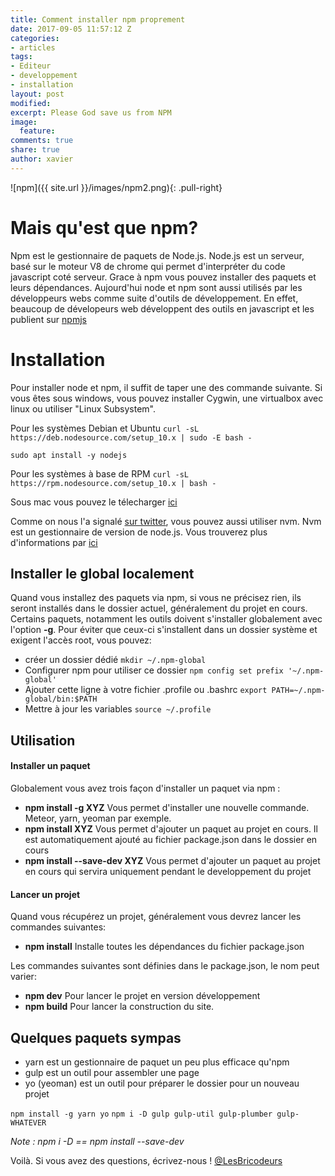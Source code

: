 ```yaml
---
title: Comment installer npm proprement
date: 2017-09-05 11:57:12 Z
categories:
- articles
tags:
- Editeur
- developpement
- installation
layout: post
modified: 
excerpt: Please God save us from NPM
image:
  feature: 
comments: true
share: true
author: xavier
---
```


![npm]({{ site.url }}/images/npm2.png){: .pull-right}

# Mais qu'est que npm? 

Npm est le gestionnaire de paquets de Node.js. Node.js est un serveur, basé sur le moteur V8 de chrome qui permet d'interpréter du code javascript coté serveur. Grace à npm vous pouvez installer des paquets et leurs dépendances. 
Aujourd'hui node et npm sont aussi utilisés par les développeurs webs comme suite d'outils de développement. En effet, beaucoup de dévelopeurs web développent des outils en javascript et les publient sur [npmjs](https://www.npmjs.com/)

# Installation

Pour installer node et npm, il suffit de taper une des commande suivante. Si vous êtes sous windows, vous pouvez installer Cygwin, une virtualbox avec linux ou utiliser "Linux Subsystem". 

Pour les systèmes Debian et Ubuntu 
`curl -sL https://deb.nodesource.com/setup_10.x | sudo -E bash -`

`sudo apt install -y nodejs`

Pour les systèmes à base de RPM
`curl -sL https://rpm.nodesource.com/setup_10.x | bash -`

Sous mac vous pouvez le télecharger [ici](https://nodejs.org/dist/v8.11.1/node-v8.11.1.pkg)

Comme on nous l'a signalé [sur twitter](https://twitter.com/le_mulot/status/905102883431088128), vous pouvez aussi utiliser nvm. Nvm est un gestionnaire de version de node.js. Vous trouverez plus d'informations par [ici](https://github.com/creationix/nvm/blob/master/README.md)

## Installer le global localement
Quand vous installez des paquets via npm, si vous ne précisez rien, ils seront installés dans le dossier actuel, généralement du projet en cours. Certains paquets, notamment les outils doivent s'installer globalement avec l'option **-g**. Pour éviter que ceux-ci s'installent dans un dossier système et exigent l'accès root, vous pouvez:

* créer un dossier dédié 
`mkdir ~/.npm-global`
* Configurer npm pour utiliser ce dossier 
`npm config set prefix '~/.npm-global'`
* Ajouter cette ligne à votre fichier .profile ou .bashrc 
`export PATH=~/.npm-global/bin:$PATH`
* Mettre à jour les variables 
`source ~/.profile`

## Utilisation

#### Installer un paquet
Globalement vous avez trois façon d'installer un paquet via npm : 

* **npm install -g XYZ** Vous permet d'installer une nouvelle commande. Meteor, yarn, yeoman par exemple.
* **npm install XYZ** Vous permet d'ajouter un paquet au projet en cours. Il est automatiquement ajouté au fichier package.json dans le dossier en cours
* **npm install --save-dev XYZ** Vous permet d'ajouter un paquet au projet en cours qui servira uniquement pendant le developpement du projet

#### Lancer un projet
Quand vous récupérez un projet, généralement vous devrez lancer les commandes suivantes:

* **npm install** Installe toutes les dépendances du fichier package.json

Les commandes suivantes sont définies dans le package.json, le nom peut varier:

* **npm dev** Pour lancer le projet en version développement
* **npm build** Pour lancer la construction du site.

## Quelques paquets sympas

* yarn est un gestionnaire de paquet un peu plus efficace qu'npm
* gulp est un outil pour assembler une page 
* yo (yeoman) est un outil pour préparer le dossier pour un nouveau projet

`npm install -g yarn yo`
`npm i -D gulp gulp-util gulp-plumber gulp-WHATEVER`

_Note : npm i -D == npm install --save-dev_

Voilà. Si vous avez des questions, écrivez-nous ! [@LesBricodeurs](https://twitter.com/lesbricodeurs)
